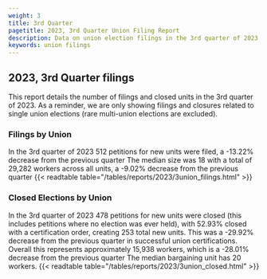 ```yaml
---
weight: 3
title: 3rd Quarter
pagetitle: 2023, 3rd Quarter Union Filing Report
description: Data on union election filings in the 3rd quarter of 2023
keywords: union filings
---
```


## 2023, 3rd Quarter filings

This report details the number of filings and closed units in the 3rd quarter of 2023. As a reminder, we are only showing filings and closures related to single union elections (rare multi-union elections are excluded).

### Filings by Union
In the 3rd quarter of 2023 512 petitions for new units were filed, a -13.22% decrease from the previous quarter The median size was 18 with a total of 29,282 workers across all units, a -9.02% decrease from the previous quarter
{{< readtable table="/tables/reports/2023/3union_filings.html" >}}

### Closed Elections by Union
In the 3rd quarter of 2023 478 petitions for new units were closed (this includes petitions where no election was ever held), with 52.93% closed with a certification order, creating 253 total new units. This was a -29.92% decrease from the previous quarter in successful union certifications. Overall this represents approximately 15,938 workers, which is a -28.01% decrease from the previous quarter The median bargaining unit has 20 workers.
{{< readtable table="/tables/reports/2023/3union_closed.html" >}}

